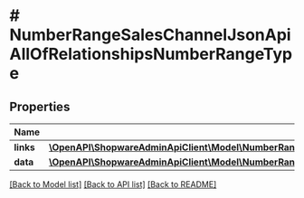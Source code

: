 # # NumberRangeSalesChannelJsonApiAllOfRelationshipsNumberRangeType

## Properties

Name | Type | Description | Notes
------------ | ------------- | ------------- | -------------
**links** | [**\OpenAPI\ShopwareAdminApiClient\Model\NumberRangeSalesChannelJsonApiAllOfRelationshipsNumberRangeTypeLinks**](NumberRangeSalesChannelJsonApiAllOfRelationshipsNumberRangeTypeLinks.md) |  | [optional]
**data** | [**\OpenAPI\ShopwareAdminApiClient\Model\NumberRangeSalesChannelJsonApiAllOfRelationshipsNumberRangeTypeData**](NumberRangeSalesChannelJsonApiAllOfRelationshipsNumberRangeTypeData.md) |  | [optional]

[[Back to Model list]](../../README.md#models) [[Back to API list]](../../README.md#endpoints) [[Back to README]](../../README.md)
